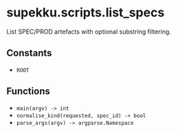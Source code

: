 # supekku.scripts.list_specs

List SPEC/PROD artefacts with optional substring filtering.

## Constants

- `ROOT`

## Functions

- `main(argv) -> int`
- `normalise_kind(requested, spec_id) -> bool`
- `parse_args(argv) -> argparse.Namespace`
